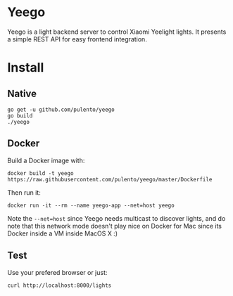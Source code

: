# Yeego

Yeego is a light backend server to control Xiaomi Yeelight lights. It
presents a simple REST API for easy frontend integration.

# Install

## Native

```
go get -u github.com/pulento/yeego
go build
./yeego
```

## Docker

Build a Docker image with:

```
docker build -t yeego https://raw.githubusercontent.com/pulento/yeego/master/Dockerfile
```

Then run it:

```
docker run -it --rm --name yeego-app --net=host yeego
```

Note the `--net=host` since Yeego needs multicast to discover lights, and
do note that this network mode doesn't play nice on Docker for Mac since
its Docker inside a VM inside MacOS X :)

## Test

Use your prefered browser or just:

```
curl http://localhost:8000/lights
```
